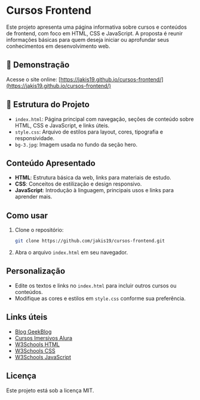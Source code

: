# Cursos Frontend

Este projeto apresenta uma página informativa sobre cursos e conteúdos de frontend, com foco em HTML, CSS e JavaScript. A proposta é reunir informações básicas para quem deseja iniciar ou aprofundar seus conhecimentos em desenvolvimento web.

## 🔗 Demonstração

Acesse o site online: [https://jakis19.github.io/cursos-frontend/](https://jakis19.github.io/cursos-frontend/)

## 🧩 Estrutura do Projeto

- `index.html`: Página principal com navegação, seções de conteúdo sobre HTML, CSS e JavaScript, e links úteis.
- `style.css`: Arquivo de estilos para layout, cores, tipografia e responsividade.
- `bg-3.jpg`: Imagem usada no fundo da seção hero.

##  Conteúdo Apresentado

- **HTML**: Estrutura básica da web, links para materiais de estudo.
- **CSS**: Conceitos de estilização e design responsivo.
- **JavaScript**: Introdução à linguagem, principais usos e links para aprender mais.

##  Como usar

1. Clone o repositório:
   ```bash
   git clone https://github.com/jakis19/cursos-frontend.git
   ```
2. Abra o arquivo `index.html` em seu navegador.

##  Personalização

- Edite os textos e links no `index.html` para incluir outros cursos ou conteúdos.
- Modifique as cores e estilos em `style.css` conforme sua preferência.

## Links úteis

- [Blog GeekBlog](https://geekblog.com.br/)
- [Cursos Imersivos Alura](https://carreira.alura.com.br/cursos-imersivos/home)
- [W3Schools HTML](https://www.w3schools.com/html/default.asp)
- [W3Schools CSS](https://www.w3schools.com/css/default.asp)
- [W3Schools JavaScript](https://www.w3schools.com/js/default.asp)

##  Licença

Este projeto está sob a licença MIT.

